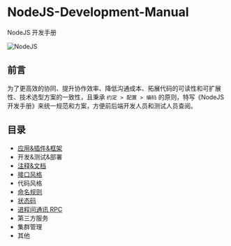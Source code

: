 # NodeJS-Development-Manual
NodeJS 开发手册
<!-- ![NodeJS](https://cdn.pixabay.com/photo/2015/04/23/17/41/node-js-736399_960_720.png) -->
![NodeJS](https://cdn.pixabay.com/photo/2015/04/23/17/41/node-js-736399__340.png)

## 前言
为了更高效的协同、提升协作效率、降低沟通成本、拓展代码的可读性和可扩展性、技术选型方案的一致性，且秉承 `约定 > 配置 > 编码` 的原则，特写《NodeJS 开发手册》来统一规范和方案，方便前后端开发人员和测试人员查阅。

## 目录
- [应用&插件&框架](app&plugin&frame.md)
- 开发&测试&部署
- [注释&文档](comments&doc.md)
- [接口风格](interface_style.md)
- 代码风格
- [命名规则](naming_rules.md)
- [状态码](status_code.md)
- [进程间通讯 RPC](rpc.md)
- 第三方服务
- 集群管理
- 其他
